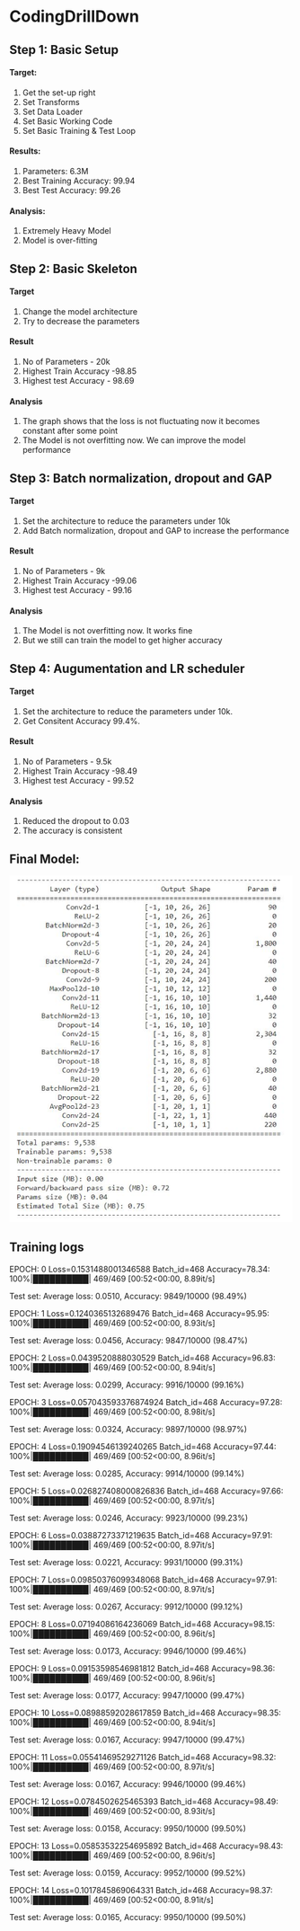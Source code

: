 # CodingDrillDown

## Step 1: Basic Setup
#### Target:
1. Get the set-up right
2. Set Transforms
3. Set Data Loader
4. Set Basic Working Code
5. Set Basic Training & Test Loop

#### Results:
1. Parameters: 6.3M
2. Best Training Accuracy: 99.94
3. Best Test Accuracy: 99.26

#### Analysis:
1. Extremely Heavy Model
2. Model is over-fitting

## Step 2: Basic Skeleton
#### Target
1. Change the model architecture
2. Try to decrease the parameters

#### Result
1. No of Parameters - 20k
2. Highest Train Accuracy -98.85
3. Highest test Accuracy - 98.69

#### Analysis
1. The graph shows that the loss is not fluctuating now it becomes constant after some point
2. The Model is not overfitting now. We can improve the model performance

## Step 3: Batch normalization, dropout and GAP
#### Target
1. Set the architecture to reduce the parameters under 10k
2. Add Batch normalization, dropout and GAP to increase the performance

#### Result
1. No of Parameters - 9k
2. Highest Train Accuracy -99.06
3. Highest test Accuracy - 99.16

#### Analysis
1. The Model is not overfitting now. It works fine
2. But we still can train the model to get higher accuracy

## Step 4: Augumentation and LR scheduler
#### Target
1. Set the architecture to reduce the parameters under 10k.
2. Get Consitent Accuracy 99.4%.

#### Result
1. No of Parameters - 9.5k
2. Highest Train Accuracy -98.49
3. Highest test Accuracy - 99.52

#### Analysis
1. Reduced the dropout to 0.03
2. The accuracy is consistent

## Final Model:

![alt text](https://github.com/Yuvaraj0001/EVA7_Assignments/blob/main/Session%205/images/Capture.JPG)


## Training logs
EPOCH: 0
Loss=0.1531488001346588 Batch_id=468 Accuracy=78.34: 100%|██████████| 469/469 [00:52<00:00,  8.89it/s]

Test set: Average loss: 0.0510, Accuracy: 9849/10000 (98.49%)

EPOCH: 1
Loss=0.1240365132689476 Batch_id=468 Accuracy=95.95: 100%|██████████| 469/469 [00:52<00:00,  8.93it/s]

Test set: Average loss: 0.0456, Accuracy: 9847/10000 (98.47%)

EPOCH: 2
Loss=0.0439520888030529 Batch_id=468 Accuracy=96.83: 100%|██████████| 469/469 [00:52<00:00,  8.94it/s]

Test set: Average loss: 0.0299, Accuracy: 9916/10000 (99.16%)

EPOCH: 3
Loss=0.057043593376874924 Batch_id=468 Accuracy=97.28: 100%|██████████| 469/469 [00:52<00:00,  8.98it/s]

Test set: Average loss: 0.0324, Accuracy: 9897/10000 (98.97%)

EPOCH: 4
Loss=0.19094546139240265 Batch_id=468 Accuracy=97.44: 100%|██████████| 469/469 [00:52<00:00,  8.96it/s]

Test set: Average loss: 0.0285, Accuracy: 9914/10000 (99.14%)

EPOCH: 5
Loss=0.026827408000826836 Batch_id=468 Accuracy=97.66: 100%|██████████| 469/469 [00:52<00:00,  8.97it/s]

Test set: Average loss: 0.0246, Accuracy: 9923/10000 (99.23%)

EPOCH: 6
Loss=0.03887273371219635 Batch_id=468 Accuracy=97.91: 100%|██████████| 469/469 [00:52<00:00,  8.97it/s]

Test set: Average loss: 0.0221, Accuracy: 9931/10000 (99.31%)

EPOCH: 7
Loss=0.09850376099348068 Batch_id=468 Accuracy=97.91: 100%|██████████| 469/469 [00:52<00:00,  8.97it/s]

Test set: Average loss: 0.0267, Accuracy: 9912/10000 (99.12%)

EPOCH: 8
Loss=0.07194086164236069 Batch_id=468 Accuracy=98.15: 100%|██████████| 469/469 [00:52<00:00,  8.96it/s]

Test set: Average loss: 0.0173, Accuracy: 9946/10000 (99.46%)

EPOCH: 9
Loss=0.09153598546981812 Batch_id=468 Accuracy=98.36: 100%|██████████| 469/469 [00:52<00:00,  8.96it/s]

Test set: Average loss: 0.0177, Accuracy: 9947/10000 (99.47%)

EPOCH: 10
Loss=0.08988592028617859 Batch_id=468 Accuracy=98.35: 100%|██████████| 469/469 [00:52<00:00,  8.94it/s]

Test set: Average loss: 0.0167, Accuracy: 9947/10000 (99.47%)

EPOCH: 11
Loss=0.05541469529271126 Batch_id=468 Accuracy=98.32: 100%|██████████| 469/469 [00:52<00:00,  8.97it/s]

Test set: Average loss: 0.0167, Accuracy: 9946/10000 (99.46%)

EPOCH: 12
Loss=0.0784502625465393 Batch_id=468 Accuracy=98.49: 100%|██████████| 469/469 [00:52<00:00,  8.93it/s]

Test set: Average loss: 0.0158, Accuracy: 9950/10000 (99.50%)

EPOCH: 13
Loss=0.05853532254695892 Batch_id=468 Accuracy=98.43: 100%|██████████| 469/469 [00:52<00:00,  8.96it/s]

Test set: Average loss: 0.0159, Accuracy: 9952/10000 (99.52%)

EPOCH: 14
Loss=0.1017845869064331 Batch_id=468 Accuracy=98.37: 100%|██████████| 469/469 [00:52<00:00,  8.91it/s]

Test set: Average loss: 0.0165, Accuracy: 9950/10000 (99.50%)

